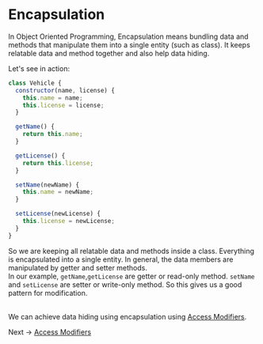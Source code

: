 # Encapsulation

In Object Oriented Programming, Encapsulation means bundling data and methods that manipulate them into a single entity (such as class).
It keeps relatable data and method together and also help data hiding.

Let's see in action:

```js
class Vehicle {
  constructor(name, license) {
    this.name = name;
    this.license = license;
  }

  getName() {
    return this.name;
  }

  getLicense() {
    return this.license;
  }

  setName(newName) {
    this.name = newName;
  }

  setLicense(newLicense) {
    this.license = newLicense;
  }
}
```

So we are keeping all relatable data and methods inside a class. Everything is encapsulated into a single entity.
In general, the data members are manipulated by getter and setter methods. <br/>
In our example, `getName`,`getLicense` are getter or read-only method. `setName` and `setLicense` are setter or write-only method.
So this gives us a good pattern for modification. <br/><br/>

We can achieve data hiding using encapsulation using [Access Modifiers](/OOP%20Concepts/Encapsulation/access_modifiers.md).

Next -> [Access Modifiers](/OOP%20Concepts/Encapsulation/access_modifiers.md)
